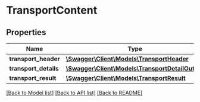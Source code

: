 # TransportContent

## Properties
Name | Type | Description | Notes
------------ | ------------- | ------------- | -------------
**transport_header** | [**\Swagger\Client\Models\TransportHeader**](TransportHeader.md) |  | 
**transport_details** | [**\Swagger\Client\Models\TransportDetailOutput**](TransportDetailOutput.md) |  | 
**transport_result** | [**\Swagger\Client\Models\TransportResult**](TransportResult.md) |  | 

[[Back to Model list]](../../README.md#documentation-for-models) [[Back to API list]](../../README.md#documentation-for-api-endpoints) [[Back to README]](../../README.md)

